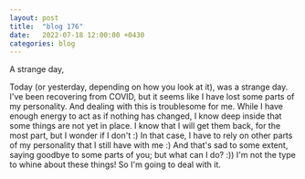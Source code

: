 ```yaml
---
layout: post
title:  "blog 176"
date:   2022-07-18 12:00:00 +0430
categories: blog
---
```


A strange day,

Today (or yesterday, depending on how you look at it), was a strange day. I've been recovering from COVID, but it seems like I have lost some parts of my personality. And dealing with this is troublesome for me. While I have enough energy to act as if nothing has changed, I know deep inside that some things are not yet in place. I know that I will get them back, for the most part, but I wonder if I don't :) In that case, I have to rely on other parts of my personality that I still have with me :) And that's sad to some extent, saying goodbye to some parts of you; but what can I do? :)) I'm not the type to whine about these things! So I'm going to deal with it.
